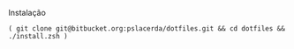 Instalação

    ( git clone git@bitbucket.org:pslacerda/dotfiles.git && cd dotfiles && ./install.zsh )
